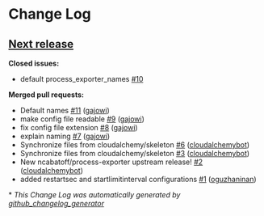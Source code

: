 # Change Log

## [**Next release**](https://galaxy.ansible.com/cloudalchemy/process_exporter)

**Closed issues:**

- default process\_exporter\_names [\#10](https://github.com/cloudalchemy/ansible-process_exporter/issues/10)

**Merged pull requests:**

- Default names [\#11](https://github.com/cloudalchemy/ansible-process_exporter/pull/11) ([gajowi](https://github.com/gajowi))
- make config file readable [\#9](https://github.com/cloudalchemy/ansible-process_exporter/pull/9) ([gajowi](https://github.com/gajowi))
- fix config file extension [\#8](https://github.com/cloudalchemy/ansible-process_exporter/pull/8) ([gajowi](https://github.com/gajowi))
- explain naming [\#7](https://github.com/cloudalchemy/ansible-process_exporter/pull/7) ([gajowi](https://github.com/gajowi))
- Synchronize files from cloudalchemy/skeleton [\#6](https://github.com/cloudalchemy/ansible-process_exporter/pull/6) ([cloudalchemybot](https://github.com/cloudalchemybot))
- Synchronize files from cloudalchemy/skeleton [\#3](https://github.com/cloudalchemy/ansible-process_exporter/pull/3) ([cloudalchemybot](https://github.com/cloudalchemybot))
- New ncabatoff/process-exporter upstream release! [\#2](https://github.com/cloudalchemy/ansible-process_exporter/pull/2) ([cloudalchemybot](https://github.com/cloudalchemybot))
- added restartsec and startlimitinterval configurations [\#1](https://github.com/cloudalchemy/ansible-process_exporter/pull/1) ([oguzhaninan](https://github.com/oguzhaninan))



\* *This Change Log was automatically generated by [github_changelog_generator](https://github.com/skywinder/Github-Changelog-Generator)*